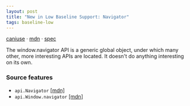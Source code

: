 ```yaml
---
layout: post
title: "New in Low Baseline Support: Navigator"
tags: baseline-low
---
```


[caniuse](https://caniuse.com/?search=navigator) · [mdn](https://developer.mozilla.org/en-US/search?q=Navigator) · [spec](https://html.spec.whatwg.org/multipage/system-state.html#the-navigator-object)

The window.navigator API is a generic global object, under which many other, more interesting APIs are located. It doesn't do anything interesting on its own.

### Source features

- ``api.Navigator`` [[mdn]](https://developer.mozilla.org/en-US/search?q=api.Navigator)
- ``api.Window.navigator`` [[mdn]](https://developer.mozilla.org/en-US/search?q=api.Window.navigator)
